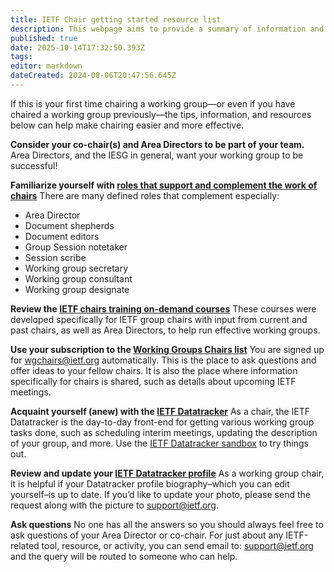 ```yaml
---
title: IETF Chair getting started resource list
description: This webpage aims to provide a summary of information and resources for chairing.
published: true
date: 2025-10-14T17:32:50.393Z
tags: 
editor: markdown
dateCreated: 2024-08-06T20:47:56.645Z
---
```


If this is your first time chairing a working group—or even if you have chaired a working group previously—the tips, information, and resources below can help make chairing easier and more effective.

**Consider your co-chair(s) and Area Directors to be part of your team.**
Area Directors, and the IESG in general, want your working group to be successful!

**Familiarize yourself with [roles that support and complement the work of chairs](https://www.ietf.org/participate/roles/)**
There are many defined roles that complement especially:
  - Area Director
  - Document shepherds
  - Document editors
  - Group Session notetaker
  - Session scribe
  - Working group secretary
  - Working group consultant
  - Working group designate
  
**Review the [IETF chairs training on-demand courses](https://chairs.ietf.org/en/training)**
These courses were developed specifically for IETF group chairs with input from current and past chairs, as well as Area Directors, to help run effective working groups.

**Use your subscription to the [Working Groups Chairs list](https://mailarchive.ietf.org/arch/browse/wgchairs/)**
You are signed up for wgchairs@ietf.org automatically. This is the place to ask questions and offer ideas to your fellow chairs. It is also the place where information specifically for chairs is shared, such as details about upcoming IETF meetings.

**Acquaint yourself (anew) with the [IETF Datatracker](https://datatracker.ietf.org/)**
As a chair, the IETF Datatracker is the day-to-day front-end for getting various working group tasks done, such as scheduling interim meetings, updating the description of your group, and more. Use the [IETF Datatracker sandbox](/datatracker-sandbox) to try things out.

**Review and update your [IETF Datatracker profile](https://datatracker.ietf.org/accounts/profile/)**
As a working group chair, it is helpful if your Datatracker profile biography–which you can edit yourself–is up to date. If you’d like to update your photo, please send the request along with the picture to [support@ietf.org](mailto:support@ietf.org). 

**Ask questions**
No one has all the answers so you should always feel free to ask questions of your Area Director or co-chair. For just about any IETF-related tool, resource, or activity, you can send email to: [support@ietf.org](mailto:support@ietf.org) and the query will be routed to someone who can help.
